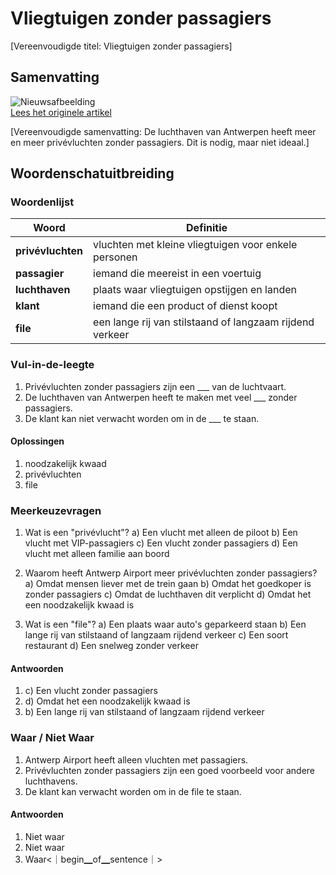 # Vliegtuigen zonder passagiers

[Vereenvoudigde titel: Vliegtuigen zonder passagiers]

## Samenvatting

![Nieuwsafbeelding](https://prod-img.standaard.be/public/nieuws/8gdebp-ed975b08-02df-11e8-90e1-98eb7d1f633b.jpg/alternates/BASE_SIXTEEN_NINE/ed975b08-02df-11e8-90e1-98eb7d1f633b.jpg)   
[Lees het originele artikel](https://www.standaard.be/binnenland/kwart-privejets-vliegt-vanuit-antwerp-airport-zonder-ook-maar-een-passagier-kunnen-van-klant-niet-verwachten-dat-die-in-file-gaat-staan/97447413.html)

[Vereenvoudigde samenvatting: De luchthaven van Antwerpen heeft meer en meer privévluchten zonder passagiers. Dit is nodig, maar niet ideaal.]

## Woordenschatuitbreiding

### Woordenlijst

| Woord | Definitie |
|-------|-----------|
| **privévluchten** | vluchten met kleine vliegtuigen voor enkele personen |
| **passagier** | iemand die meereist in een voertuig |
| **luchthaven** | plaats waar vliegtuigen opstijgen en landen |
| **klant** | iemand die een product of dienst koopt |
| **file** | een lange rij van stilstaand of langzaam rijdend verkeer |

### Vul-in-de-leegte
1. Privévluchten zonder passagiers zijn een ___ van de luchtvaart.
2. De luchthaven van Antwerpen heeft te maken met veel ___ zonder passagiers.
3. De klant kan niet verwacht worden om in de ___ te staan.

#### Oplossingen
1. noodzakelijk kwaad
2. privévluchten
3. file

### Meerkeuzevragen
1. Wat is een "privévlucht"?
   a) Een vlucht met alleen de piloot
   b) Een vlucht met VIP-passagiers
   c) Een vlucht zonder passagiers
   d) Een vlucht met alleen familie aan boord

2. Waarom heeft Antwerp Airport meer privévluchten zonder passagiers?
   a) Omdat mensen liever met de trein gaan
   b) Omdat het goedkoper is zonder passagiers
   c) Omdat de luchthaven dit verplicht
   d) Omdat het een noodzakelijk kwaad is

3. Wat is een "file"?
   a) Een plaats waar auto's geparkeerd staan
   b) Een lange rij van stilstaand of langzaam rijdend verkeer
   c) Een soort restaurant
   d) Een snelweg zonder verkeer

#### Antwoorden
1. c) Een vlucht zonder passagiers
2. d) Omdat het een noodzakelijk kwaad is
3. b) Een lange rij van stilstaand of langzaam rijdend verkeer

### Waar / Niet Waar
1. Antwerp Airport heeft alleen vluchten met passagiers.
2. Privévluchten zonder passagiers zijn een goed voorbeeld voor andere luchthavens.
3. De klant kan verwacht worden om in de file te staan.

#### Antwoorden
1. Niet waar
2. Niet waar
3. Waar<｜begin▁of▁sentence｜>